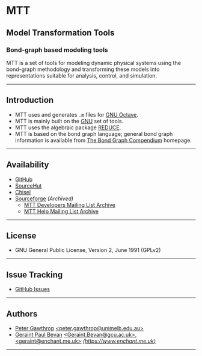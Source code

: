 # MTT

## Model Transformation Tools

### Bond-graph based modeling tools

MTT is a set of tools for modeling dynamic physical systems using the bond-graph methodology and transforming these models into representations suitable for analysis, control, and simulation.

----

## Introduction

- MTT uses and generates `.m` files for [GNU Octave](https://www.octave.org/).
- MTT is mainly built on the [GNU](https://gnu.org/) set of tools.
- MTT uses the algebraic package [REDUCE](https://reduce-algebra.sourceforge.io/).
- MTT is based on the bond graph language; general bond graph information is available from [The Bond Graph Compendium](https://www2.engr.arizona.edu/~cellier/bg.html) homepage.

----

## Availability

- [GitHub](https://github.com/reduce-algebra/mtt)
- [SourceHut](https://git.sr.ht/~trn/mtt)
- [Chisel](https://chiselapp.com/user/reduce-algebra/repository/mtt)
- [Sourceforge](http://mtt.sf.net) *(Archived)*
  - [MTT Developers Mailing List Archive](https://sourceforge.net/p/mtt/mailman/mtt-developers/?limit=250&style=threaded)
  - [MTT Help Mailing List Archive](https://sourceforge.net/p/mtt/mailman/mtt-help/?limit=250&style=threaded)

----

## License

- GNU General Public License, Version 2, June 1991 (GPLv2)

----

## Issue Tracking

- [GitHub Issues](https://github.com/reduce-algebra/mtt/issues)

----

## Authors

- [Peter Gawthrop](http://www.gawthrop.net/) [\<peter.gawthrop@unimelb.edu.au\>](mailto:peter.gawthrop@unimelb.edu.au)
- [Geraint Paul Bevan](https://www.gcu.ac.uk/cebe/staff/geraint%20bevan/) [\<Geraint.Bevan@gcu.ac.uk\>](mailto:Geraint.Bevan@gcu.ac.uk), [\<geraint@enchant.me.uk\>](mailto:geraint@enchant.me.uk) [*(https://www.enchant.me.uk)*](https://www.enchant.me.uk/)

----
